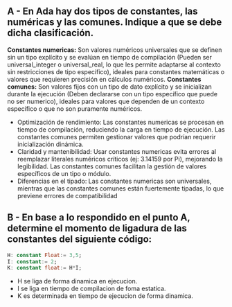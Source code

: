 ## A - En Ada hay dos tipos de constantes, las numéricas y las comunes. Indique a que se debe dicha clasificación.

**Constantes numericas:** Son valores numéricos universales que se definen sin un tipo explícito y se evalúan en tiempo de compilación (Pueden ser universal_integer o universal_real, lo que les permite adaptarse al contexto sin restricciones de tipo específico), ideales para constantes matemáticas o valores que requieren precisión en cálculos numéricos.
**Constantes comunes:** Son valores fijos con un tipo de dato explícito y se inicializan durante la ejecución (Deben declararse con un tipo específico que puede no ser numerico), ideales para valores que dependen de un contexto específico o que no son puramente numéricos.

- Optimización de rendimiento: Las constantes numericas se procesan en tiempo de compilación, reduciendo la carga en tiempo de ejecución. Las constantes comunes permiten gestionar valores que podrían requerir inicialización dinámica.
- Claridad y mantenibilidad: Usar constantes numericas evita errores al reemplazar literales numéricos críticos (ej: 3.14159 por Pi), mejorando la legibilidad. Las constantes comunes facilitan la gestión de valores específicos de un tipo o módulo.
- Diferencias en el tipado: Las constantes numericas son universales, mientras que las constantes comunes están fuertemente tipadas, lo que previene errores de compatibilidad

## B - En base a lo respondido en el punto A, determine el momento de ligadura de las constantes del siguiente código:
```ada
H: constant Float:= 3,5;
I: constant:= 2;
K: constant float:= H*I;
```

- H se liga de forma dinamica en ejecucion.
- I se liga en tiempo de compilacion de foma estatica.
- K es determinada en tiempo de ejecucion de forma dinamica.